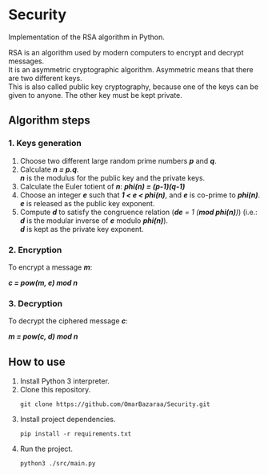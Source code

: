 # Security

Implementation of the RSA algorithm in Python.

RSA is an algorithm used by modern computers to encrypt and decrypt messages.  
It is an asymmetric cryptographic algorithm. Asymmetric means that there are two different keys.  
This is also called public key cryptography, because one of the keys can be given to anyone. The other key must be kept private.

## Algorithm steps
### 1. Keys generation
1. Choose two different large random prime numbers *__p__* and *__q__*.
2. Calculate *__n = p.q__*.  
   *__n__* is the modulus for the public key and the private keys.
3. Calculate the Euler totient of *__n__*: *__phi(n) = (p-1)(q-1)__*
4. Choose an integer *__e__* such that *__1 < e < phi(n)__*, and *__e__* is co-prime to *__phi(n)__*.  
   *__e__* is released as the public key exponent.
5. Compute *__d__* to satisfy the congruence relation (_**de** = 1 (**mod phi(n)**)_) (i.e.: *__d__* is the modular inverse of *__e__* modulo *__phi(n)__*).  
   *__d__* is kept as the private key exponent.

### 2. Encryption
To encrypt a message *__m__*:

*__c = pow(m, e) mod n__*

### 3. Decryption
To decrypt the ciphered message *__c__*:

*__m = pow(c, d) mod n__*

## How to use
1. Install Python 3 interpreter.
2. Clone this repository.
   ```Console
   git clone https://github.com/OmarBazaraa/Security.git
   ```
3. Install project dependencies.
   ```Console
   pip install -r requirements.txt
   ```
4. Run the project.
   ```Console
   python3 ./src/main.py
   ```
